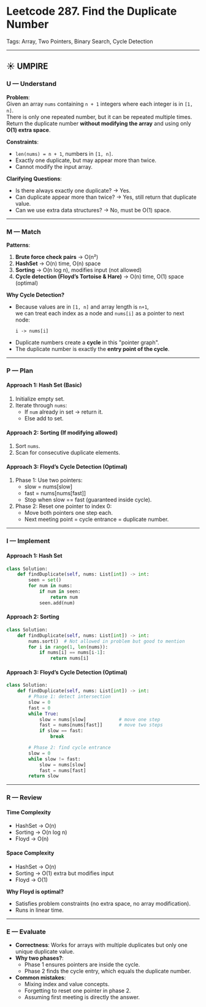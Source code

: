 # Leetcode 287. Find the Duplicate Number
Tags: Array, Two Pointers, Binary Search, Cycle Detection

---

## ☀️ UMPIRE

### U — Understand
**Problem**:  
Given an array `nums` containing `n + 1` integers where each integer is in `[1, n]`.  
There is only one repeated number, but it can be repeated multiple times.  
Return the duplicate number **without modifying the array** and using only **O(1) extra space**.

**Constraints**:
- `len(nums) = n + 1`, numbers in `[1, n]`.
- Exactly one duplicate, but may appear more than twice.
- Cannot modify the input array.

**Clarifying Questions**:
- Is there always exactly one duplicate? → Yes.
- Can duplicate appear more than twice? → Yes, still return that duplicate value.
- Can we use extra data structures? → No, must be O(1) space.

---

### M — Match
**Patterns**:
1. **Brute force check pairs** → O(n²)
2. **HashSet** → O(n) time, O(n) space
3. **Sorting** → O(n log n), modifies input (not allowed)
4. **Cycle detection (Floyd’s Tortoise & Hare)** → O(n) time, O(1) space (optimal)

**Why Cycle Detection?**
- Because values are in `[1, n]` and array length is `n+1`,  
  we can treat each index as a node and `nums[i]` as a pointer to next node:
  ```
  i -> nums[i]
  ```
- Duplicate numbers create a **cycle** in this "pointer graph".
- The duplicate number is exactly the **entry point of the cycle**.

---

### P — Plan

#### Approach 1: Hash Set (Basic)
1. Initialize empty set.
2. Iterate through `nums`:
   - If `num` already in set → return it.
   - Else add to set.

#### Approach 2: Sorting (If modifying allowed)
1. Sort `nums`.
2. Scan for consecutive duplicate elements.

#### Approach 3: Floyd’s Cycle Detection (Optimal)
1. Phase 1: Use two pointers:
   - slow = nums[slow]
   - fast = nums[nums[fast]]
   - Stop when slow == fast (guaranteed inside cycle).
2. Phase 2: Reset one pointer to index 0:
   - Move both pointers one step each.
   - Next meeting point = cycle entrance = duplicate number.

---

### I — Implement

#### Approach 1: Hash Set
```python
class Solution:
    def findDuplicate(self, nums: List[int]) -> int:
        seen = set()
        for num in nums:
            if num in seen:
                return num
            seen.add(num)
```

#### Approach 2: Sorting
```python
class Solution:
    def findDuplicate(self, nums: List[int]) -> int:
        nums.sort()  # Not allowed in problem but good to mention
        for i in range(1, len(nums)):
            if nums[i] == nums[i-1]:
                return nums[i]
```

#### Approach 3: Floyd’s Cycle Detection (Optimal)
```python
class Solution:
    def findDuplicate(self, nums: List[int]) -> int:
        # Phase 1: detect intersection
        slow = 0
        fast = 0
        while True:
            slow = nums[slow]            # move one step
            fast = nums[nums[fast]]      # move two steps
            if slow == fast:
                break

        # Phase 2: find cycle entrance
        slow = 0
        while slow != fast:
            slow = nums[slow]
            fast = nums[fast]
        return slow
```

---

### R — Review

#### Time Complexity
- HashSet → O(n)
- Sorting → O(n log n)
- Floyd → O(n)

#### Space Complexity
- HashSet → O(n)
- Sorting → O(1) extra but modifies input
- Floyd → O(1)

**Why Floyd is optimal?**
- Satisfies problem constraints (no extra space, no array modification).
- Runs in linear time.

---

### E — Evaluate
- **Correctness**: Works for arrays with multiple duplicates but only one unique duplicate value.
- **Why two phases?**:
  - Phase 1 ensures pointers are inside the cycle.
  - Phase 2 finds the cycle entry, which equals the duplicate number.
- **Common mistakes**:
  - Mixing index and value concepts.
  - Forgetting to reset one pointer in phase 2.
  - Assuming first meeting is directly the answer.
